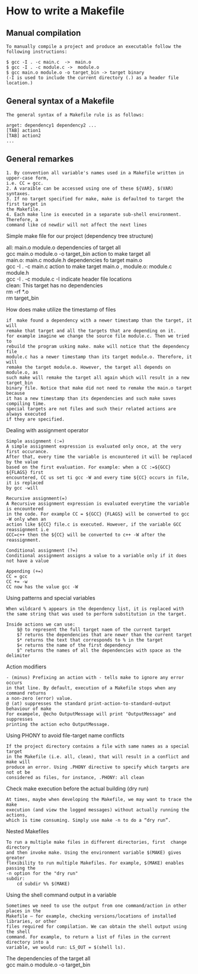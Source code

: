 # How to write a Makefile
				
 ## Manual compilation
	To manually compile a project and produce an executable follow the following instructions:

	$ gcc -I . -c main.c  ->  main.o
	$ gcc -I . -c module.c ->  module.o
	$ gcc main.o module.o -o target_bin -> target binary
	(-I is used to include the current directory (.) as a header file location.)


 ## General syntax of a Makefile

	The general syntax of a Makefile rule is as follows:

	arget: dependency1 dependency2 ...
	[TAB] action1
	[TAB] action2
    ...


## General remarkes 
	1. By convention all variable's names used in a Makefile written in upper-case form,
	i.e. CC = gcc.
	2. A varaible can be accessed using one of these ${VAR}, $(VAR) syntaxes.
 	3. If no target specified for make, make is defaulted to target the first target in 
 	the Makefile.
	4. Each make line is executed in a separate sub-shell environment. Therefore, a
 	command like cd newdir will not affect the next lines


 Simple make file for our project (dependency tree structure)	
	
all: main.o module.o 				dependencies of target all 	
	gcc main.o module.o -o target_bin	 action to make target all	
main.o: main.c module.h 			dependencies fo target main.o 	
	gcc -I . -c main.c 			action to make target main.o ,
module.o: module.c module.h														
	gcc -I . -c module.c 			-I indicate header file locations	
clean:						This target has no dependencies						
	rm -rf *.o 													
	rm target_bin


 How does make utilize the timestamp of files	
	
	if	make found a dependency with a newer timestamp than the target, it will 
	remake that target and all the targets that are depending on it. 
	for example imagine we change the source file module.c. Then we tried to 
	rebuild the program usking make. make will notice that the dependency file 
	module.c has a newer timestamp than its target module.o. Therefore, it will 
	remake the target module.o. However, the target all depends on module.o, as 
	such make will remake the target all again which will result in a new target_bin 
	binary file. Notice that make did not need to remake the main.o target because 
	it has a new timestamp than its dependencies and such make saves compiling time. 
	special targets are not files and such their related actions are always executed 
	if they are specified.


 Dealing with assignment operator	
	
	Simple assignment (:=)	
	A simple assignment expression is evaluated only once, at the very first occurance. 
	After that, every time the variable is encountered it will be replaced by the value 
	based on the first evaluation. For example: when a CC :=${GCC} ${FLAGS} first 
	encountered, CC us set ti gcc -W and every time ${CC} occurs in file, it is replaced 
	by gcc -will		
	
	Recursive assignment(=)	
	A Recursive assignment expression is evaluated everytime the variable is encountered 
	in the code. For example CC = ${GCC} {FLAGS} will be converted to gcc -W only when an
	action like ${CC} file.c is executed. However, if the variable GCC reassignment i.e 
	GCC=c++ then the ${CC} will be converted to c++ -W after the reassignment. 
	
	Conditional assignment (?=)	
	Conditional assignment assigns a value to a variable only if it does not have a value	
	
	Appending (+=)	
	CC = gcc 	
	CC += -w 	
	CC now has the value gcc -W


 Using patterns and special variables	
	
	When wildcard % appears in the dependency list, it is replaced with	
	the same string that was used to perform substitution in the target.
	
	Inside actions we can use:	
		$@ to represent the full target naem of the current target 	
		$? returns the dependencies that are newer than the current target 	
		$* returns the text that corresponds to % in the target 	
		$< returns the name of the first dependency 	
		$^ returns the names of all the dependencies with space as the delimiter


 Action modifiers	
	
	- (minus) Prefixing an action with - tells make to ignore any error occurs	
	in that line. By default, execution of a Makefile stops when any command returns 
	a non-zero (error) value. 	
	@ (at) suppresses the standard print-action-to-standard-output behaviour of make  
	For exampele, @echo OutputMessage will print "OutputMessage" and suppresses 	
	printing the action echo OutputMessage. 


 Using PHONY to avoid file-target name conflicts	
	
	If the project directory contains a file with same names as a special target 	
	in the Makefile (i.e. all, clean), that will result in a conflict and make will	
	produce an error. Using .PHONY directive to specify which targets are not ot be  
	considered as files, for instance, .PHONY: all clean


 Check make execution before the actual building (dry run)	
	
	At times, maybe when developing the Makefile, we may want to trace the make 	
	execution (and view the logged messages) without actually running the actions,  
	which is time consuming. Simply use make -n to do a “dry run”.

 Nested Makefiles	
	
	To run a multiple make files in different directories, first  change directory 	
	and then invoke make. Using the environment variable $(MAKE) gives greater 	
	flexibility to run multiple Makefiles. For example, $(MAKE) enables passing the 
	-n option for the "dry run"	
	subdir:	
		cd subdir %% $(MAKE)


 Using the shell command output in a variable 	
	
	Sometimes we need to use the output from one command/action in other places in the 	
	Makefile — for example, checking versions/locations of installed libraries, or other 
	files required for compilation. We can obtain the shell output using the shell 		
	command. For example, to return a list of files in the current directory into a 	
	variable, we would run: LS_OUT = $(shell ls).
The dependencies of the target all 	
		gcc main.o module.o -o target_bin	

